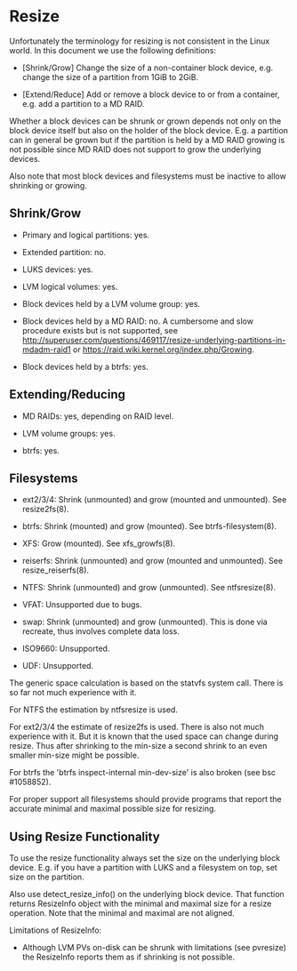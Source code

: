 
Resize
======

Unfortunately the terminology for resizing is not consistent in the Linux
world. In this document we use the following definitions:

- [Shrink/Grow] Change the size of a non-container block device, e.g. change
  the size of a partition from 1GiB to 2GiB.

- [Extend/Reduce] Add or remove a block device to or from a container,
  e.g. add a partition to a MD RAID.

Whether a block devices can be shrunk or grown depends not only on the block
device itself but also on the holder of the block device. E.g. a partition can
in general be grown but if the partition is held by a MD RAID growing is not
possible since MD RAID does not support to grow the underlying devices.

Also note that most block devices and filesystems must be inactive to allow
shrinking or growing.


Shrink/Grow
-----------

- Primary and logical partitions: yes.

- Extended partition: no.

- LUKS devices: yes.

- LVM logical volumes: yes.

- Block devices held by a LVM volume group: yes.

- Block devices held by a MD RAID: no. A cumbersome and slow procedure exists
  but is not supported, see
  http://superuser.com/questions/469117/resize-underlying-partitions-in-mdadm-raid1
  or https://raid.wiki.kernel.org/index.php/Growing.

- Block devices held by a btrfs: yes.


Extending/Reducing
------------------

- MD RAIDs: yes, depending on RAID level.

- LVM volume groups: yes.

- btrfs: yes.


Filesystems
-----------

- ext2/3/4: Shrink (unmounted) and grow (mounted and unmounted). See
  resize2fs(8).

- btrfs: Shrink (mounted) and grow (mounted). See btrfs-filesystem(8).

- XFS: Grow (mounted). See xfs_growfs(8).

- reiserfs: Shrink (unmounted) and grow (mounted and unmounted). See
  resize_reiserfs(8).

- NTFS: Shrink (unmounted) and grow (unmounted). See ntfsresize(8).

- VFAT: Unsupported due to bugs.

- swap: Shrink (unmounted) and grow (unmounted). This is done via recreate,
  thus involves complete data loss.

- ISO9660: Unsupported.

- UDF: Unsupported.


The generic space calculation is based on the statvfs system
call. There is so far not much experience with it.

For NTFS the estimation by ntfsresize is used.

For ext2/3/4 the estimate of resize2fs is used. There is also not much
experience with it. But it is known that the used space can change
during resize. Thus after shrinking to the min-size a second shrink to
an even smaller min-size might be possible.

For btrfs the 'btrfs inspect-internal min-dev-size' is also broken (see bsc
#1058852).

For proper support all filesystems should provide programs that report the
accurate minimal and maximal possible size for resizing.


Using Resize Functionality
--------------------------

To use the resize functionality always set the size on the underlying block
device. E.g. if you have a partition with LUKS and a filesystem on top, set
size on the partition.

Also use detect_resize_info() on the underlying block device. That function
returns ResizeInfo object with the minimal and maximal size for a resize
operation. Note that the minimal and maximal are not aligned.

Limitations of ResizeInfo:

- Although LVM PVs on-disk can be shrunk with limitations (see pvresize) the
  ResizeInfo reports them as if shrinking is not possible.

